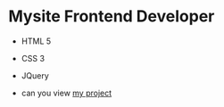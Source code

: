 # Mysite Frontend Developer
- HTML 5
* CSS 3
+ JQuery
  
+ can you view [my project]([https://pages.github.com/](https://gitninja8.github.io/mysite/)https://gitninja8.github.io/mysite/)
